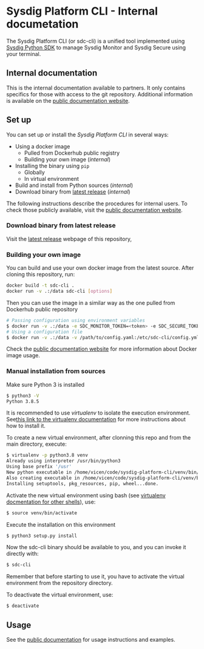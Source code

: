 # Sysdig Platform CLI - Internal documetation

The Sysdig Platform CLI (or sdc-cli) is a unified tool implemented using [Sysdig Python SDK](https://github.com/sysdiglabs/sysdig-sdk-python) to manage Sysdig Monitor and Sysdig Secure using your terminal. 

## Internal documentation

This is the internal documentation available to partners. It only contains specifics for those with access to the git repository. Additional information is available on the [public documentation website](https://sysdiglabs.github.io/sysdig-platform-cli).

## Set up

You can set up or install the _Sysdig Platform CLI_ in several ways:

* Using a docker image
  * Pulled from Dockerhub public registry
  * Building your own image (_internal_)
* Installing the binary using `pip`
  * Globally
  * In virtual environment
* Build and install from Python sources (_internal_)
* Download binary from [latest release](https://github.com/sysdiglabs/sysdig-platform-cli/releases/latest) (_internal_)

The following instructions describe the procedures for internal users. To check those publicly available, visit the [public documentation website](https://sysdiglabs.github.io/sysdig-platform-cli#).

### Download binary from latest release

Visit the [latest release](https://github.com/sysdiglabs/sysdig-platform-cli/releases/latest) webpage of this repository, 

### Building your own image

You can build and use your own docker image from the latest source. After cloning this repository, run:

```bash
docker build -t sdc-cli .
docker run -v .:/data sdc-cli [options]
```
Then you can use the image in a similar way as the one pulled from Dockerhub public repository

```bash
# Passing configuration using environment variables
$ docker run -v .:/data -e SDC_MONITOR_TOKEN=<token> -e SDC_SECURE_TOKEN=<token> sysdiglabs/sdc-cli [options]
# Using a configuration file
$ docker run -v .:/data -v /path/to/config.yaml:/etc/sdc-cli/config.yml sysdiglabs/sdc-cli [options]
```

Check the [public documentation website](https://sysdiglabs.github.io/sysdig-platform-cli#) for more information about Docker image usage.

### Manual installation from sources

Make sure Python 3 is installed

```bash
$ python3 -V
Python 3.8.5
```

It is recommended to use *virtualenv* to isolate the execution environment. See[this link to the virtualenv documentation](http://virtualenv.readthedocs.org/en/latest/) for more instructions about how to install it. 

To create a new virtual environment, after clonning this repo and from the main directory, execute:

```bash
$ virtualenv -p python3.8 venv
Already using interpreter /usr/bin/python3
Using base prefix '/usr'
New python executable in /home/vicen/code/sysdig-platform-cli/venv/bin/python3
Also creating executable in /home/vicen/code/sysdig-platform-cli/venv/bin/python
Installing setuptools, pkg_resources, pip, wheel...done.
```

Activate the new virtual environment using bash (see [virtualenv docmentation for other shells](https://virtualenv.readthedocs.io/en/latest/user_guide.html#activators)), use:

```bash
$ source venv/bin/activate
```

Execute the installation on this environment

```bash
$ python3 setup.py install
```

Now the sdc-cli binary should be available to you, and you can invoke it directly with:

```bash
$ sdc-cli
```

Remember that before starting to use it, you have to activate the virtual environment from the repository directory.

To deactivate the virtual environment, use:
```bash
$ deactivate
```


## Usage

See the [public documentation](https://sysdiglabs.github.io/sysdig-platform-cli) for usage instructions and examples.
